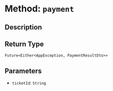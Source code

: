 # Method: `payment`

## Description



## Return Type
`Future<Either<AppException, PaymentResultDto>>`

## Parameters

- `ticketId`: `String`
